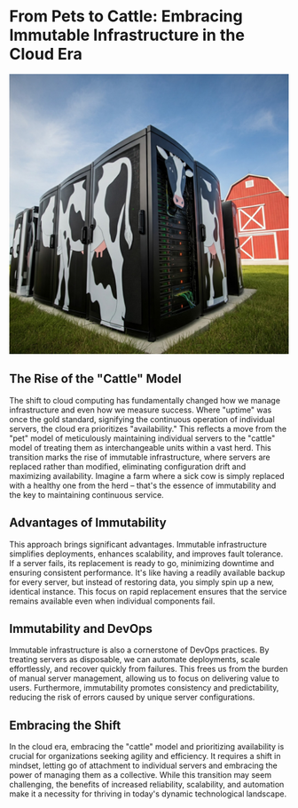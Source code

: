 # From Pets to Cattle: Embracing Immutable Infrastructure in the Cloud Era

![Cattle Server](images/cattle-server.jpg)

## The Rise of the "Cattle" Model

The shift to cloud computing has fundamentally changed how we manage infrastructure and even how we measure success.  Where "uptime" was once the gold standard, signifying the continuous operation of individual servers, the cloud era prioritizes "availability." This reflects a move from the "pet" model of meticulously maintaining individual servers to the "cattle" model of treating them as interchangeable units within a vast herd.  This transition marks the rise of immutable infrastructure, where servers are replaced rather than modified, eliminating configuration drift and maximizing availability. Imagine a farm where a sick cow is simply replaced with a healthy one from the herd – that's the essence of immutability and the key to maintaining continuous service.

## Advantages of Immutability

This approach brings significant advantages.  Immutable infrastructure simplifies deployments, enhances scalability, and improves fault tolerance. If a server fails, its replacement is ready to go, minimizing downtime and ensuring consistent performance.  It's like having a readily available backup for every server, but instead of restoring data, you simply spin up a new, identical instance. This focus on rapid replacement ensures that the service remains available even when individual components fail.

## Immutability and DevOps

Immutable infrastructure is also a cornerstone of DevOps practices. By treating servers as disposable, we can automate deployments, scale effortlessly, and recover quickly from failures.  This frees us from the burden of manual server management, allowing us to focus on delivering value to users.  Furthermore, immutability promotes consistency and predictability, reducing the risk of errors caused by unique server configurations.

## Embracing the Shift

In the cloud era, embracing the "cattle" model and prioritizing availability is crucial for organizations seeking agility and efficiency.  It requires a shift in mindset, letting go of attachment to individual servers and embracing the power of managing them as a collective. While this transition may seem challenging, the benefits of increased reliability, scalability, and automation make it a necessity for thriving in today's dynamic technological landscape.
